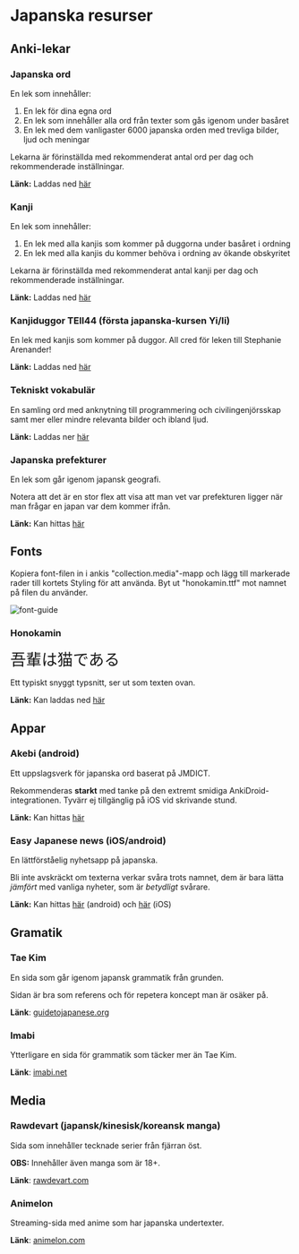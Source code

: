 # Japanska resurser

## Anki-lekar 

### Japanska ord 

En lek som innehåller:

1. En lek för dina egna ord
2. En lek som innehåller alla ord från texter som gås igenom under basåret
3. En lek med dem vanligaster 6000 japanska orden med trevliga bilder, ljud och meningar

Lekarna är förinställda med rekommenderat antal ord per dag och rekommenderade inställningar. 

**Länk:** Laddas ned [här](https://eastasian.studorg.liu.se/wp-content/uploads/2021/08/tango.apkg)

### Kanji

En lek som innehåller:

1. En lek med alla kanjis som kommer på duggorna under basåret i ordning 
2. En lek med alla kanjis du kommer behöva i ordning av ökande obskyritet

Lekarna är förinställda med rekommenderat antal kanji per dag och rekommenderade inställningar. 

**Länk:** Laddas ned [här](https://eastasian.studorg.liu.se/wp-content/uploads/2021/08/kanji.apkg) 

### Kanjiduggor TEII44 (första japanska-kursen Yi/Ii)

En lek med kanjis som kommer på duggor. All cred för leken till Stephanie Arenander!

**Länk:** Laddas ned [här](https://eastasian.studorg.liu.se/wp-content/uploads/2020/09/Duggor%20TEII43.apkg)

### Tekniskt vokabulär

En samling ord med anknytning till programmering och civilingenjörsskap samt mer eller mindre relevanta bilder och ibland ljud.

**Länk:** Laddas ner [här](https://eastasian.studorg.liu.se/wp-content/uploads/2020/09/Tech.apkg)

### Japanska prefekturer

En lek som går igenom japansk geografi.

Notera att det är en stor flex att visa att man vet var prefekturen ligger när man frågar en japan var dem kommer ifrån.

**Länk:** Kan hittas [här](https://ankiweb.net/shared/info/2639768625) 

## Fonts

Kopiera font-filen in i ankis "collection.media"-mapp och lägg till markerade rader till kortets Styling för att använda. Byt ut "honokamin.ttf" mot namnet på filen du använder.

![font-guide](images/font-screen.png)

### Honokamin

<span style="font-family:honoka; font-size:2em;">吾輩は猫である</span>

Ett typiskt snyggt typsnitt, ser ut som texten ovan. 


**Länk:** Kan laddas ned [här](https://eastasian.studorg.liu.se/wp-content/uploads/2021/08/honokamin.ttf)

## Appar

### Akebi (android)

Ett uppslagsverk för japanska ord baserat på JMDICT.

Rekommenderas **starkt** med tanke på den extremt smidiga AnkiDroid-integrationen. Tyvärr ej tillgänglig på iOS vid skrivande stund.

**Länk:** Kan hittas [här](https://play.google.com/store/apps/details?id=com.craxic.akebifree&hl=en_US)

### Easy Japanese news (iOS/android)

En lättförståelig nyhetsapp på japanska.

Bli inte avskräckt om texterna verkar svåra trots namnet, dem är bara lätta *jämfört* med vanliga nyheter, som är *betydligt* svårare.

**Länk:** Kan hittas [här](https://play.google.com/store/apps/details?id=com.aovill.language.e2l.ejn&hl=en_US) (android) och [här](https://apps.apple.com/us/app/easy-japanese-news-%E7%B0%A1%E5%8D%98%E3%81%AA%E6%97%A5%E6%9C%AC%E3%81%AE%E3%83%8B%E3%83%A5%E3%83%BC%E3%82%B9/id1107177166) (iOS)

## Gramatik

### Tae Kim

En sida som går igenom japansk grammatik från grunden.

Sidan är bra som referens och för repetera koncept man är osäker på.

**Länk**: [guidetojapanese.org](http://www.guidetojapanese.org/learn/)

### Imabi

Ytterligare en sida för grammatik som täcker mer än Tae Kim.

**Länk**: [imabi.net](https://www.imabi.net/tableofcontents.htm)

## Media

### Rawdevart (japansk/kinesisk/koreansk manga)

Sida som innehåller tecknade serier från fjärran öst.

**OBS:** Innehåller även manga som är 18+.

**Länk**: [rawdevart.com](https://rawdevart.com/)

### Animelon 

Streaming-sida med anime som har japanska undertexter.

**Länk**: [animelon.com](https://animelon.com)
